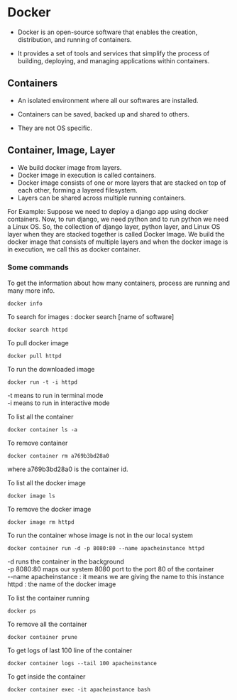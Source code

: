 # Docker

- Docker is an open-source software that enables the creation, distribution, and running of containers.

-  It provides a set of tools and services that simplify the process of building, deploying, and managing applications within containers.


## Containers

- An isolated environment where all our softwares are installed.

- Containers can be saved, backed up and shared to others.

- They are not OS specific.

## Container, Image, Layer

- We build docker image from layers.
- Docker image in execution is called containers.
- Docker image consists of one or more layers that are stacked on top of each other, forming a layered filesystem.
- Layers can be shared across multiple running containers.

For Example: Suppose we need to deploy a django app using docker containers. Now, to run django, we need python and to run python we need a Linux OS. So, the collection of django layer, python layer, and Linux OS layer when they are stacked together is called Docker Image. We build the docker image that consists of multiple layers and when the docker image is in execution, we call this as docker container.

### Some commands

To get the information about how many containers, process are running and many more info.
```
docker info
```

To search for images : docker search [name of software]
```
docker search httpd
```

To pull docker image
```
docker pull httpd
```

To run the downloaded image
```
docker run -t -i httpd
```
-t means to run in terminal mode <br>
-i means to run in interactive mode

To list all the container
```
docker container ls -a
```

To remove container
```
docker container rm a769b3bd28a0
```
where a769b3bd28a0 is the container id.

To list all the docker image
```
docker image ls
```

To remove the docker image
```
docker image rm httpd
```

To run the container whose image is not in the our local system
```
docker container run -d -p 8080:80 --name apacheinstance httpd
```
-d runs the container in the background <br>
-p 8080:80 maps our system 8080 port to the port 80 of the container <br>
--name apacheinstance : it means we are giving the name to this instance <br>
httpd : the name of the docker image

To list the container running
```
docker ps
```

To remove all the container
```
docker container prune
```

To get logs of last 100 line of the container
```
docker container logs --tail 100 apacheinstance
```

To get inside the container
```
docker container exec -it apacheinstance bash
```
